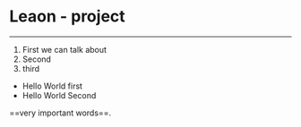 # Leaon - project

---

1. First we can talk about
2. Second
3. third

- Hello World first
- Hello World Second





==very important words==.
